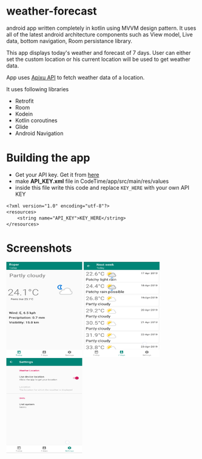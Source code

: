 # weather-forecast
android app written completely in kotlin using MVVM design pattern. It uses all of the latest android architecture components such as 
View model, Live data, bottom navigation, Room persistance library. 

This app displays today's weather and forecast of 7 days. User can either set the custom location or his current location will 
be used to get weather data.

App uses [Apixu API](https://www.apixu.com/api.aspx) to fetch weather data of a location.

It uses following libraries
* Retrofit
* Room
* Kodein
* Kotlin coroutines
* Glide
* Android Navigation

# Building the app
* Get your API key. Get it from [here](https://www.apixu.com/api.aspx) 
* make **API_KEY.xml** file in CodeTime/app/src/main/res/values
* inside this file write this code and replace `KEY_HERE` with your own API KEY
```
<?xml version="1.0" encoding="utf-8"?>
<resources>
    <string name="API_KEY">KEY_HERE</string>
</resources>
```

# Screenshots
<img src="https://github.com/Ni3verma/weather-forecast/blob/master/ss/today.png" alt="Today" width="200px" height="250px">
<img src="https://github.com/Ni3verma/weather-forecast/blob/master/ss/forecast.png" alt="Forecast" width="200px" height="250px">
<img src="https://github.com/Ni3verma/weather-forecast/blob/master/ss/settings.png" alt="Settings" width="200px" height="250px">
